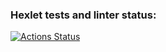 ### Hexlet tests and linter status:
[![Actions Status](https://github.com/Alexander86-N/python-project-lvl2/workflows/hexlet-check/badge.svg)](https://github.com/Alexander86-N/python-project-lvl2/actions)